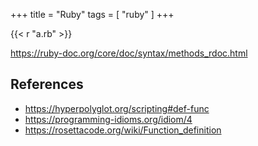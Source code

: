 +++
title = "Ruby"
tags = [ "ruby" ]
+++

{{< r "a.rb" >}}

<https://ruby-doc.org/core/doc/syntax/methods_rdoc.html>

## References

- <https://hyperpolyglot.org/scripting#def-func>
- <https://programming-idioms.org/idiom/4>
- <https://rosettacode.org/wiki/Function_definition>
